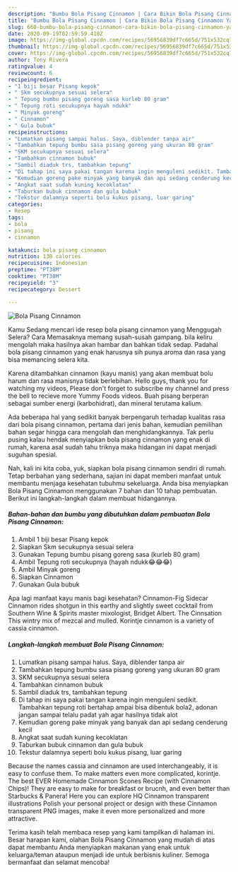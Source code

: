 ```yaml
---
description: "Bumbu Bola Pisang Cinnamon | Cara Bikin Bola Pisang Cinnamon Yang Bikin Ngiler"
title: "Bumbu Bola Pisang Cinnamon | Cara Bikin Bola Pisang Cinnamon Yang Bikin Ngiler"
slug: 660-bumbu-bola-pisang-cinnamon-cara-bikin-bola-pisang-cinnamon-yang-bikin-ngiler
date: 2020-09-19T02:59:59.410Z
image: https://img-global.cpcdn.com/recipes/56956839df7c665d/751x532cq70/bola-pisang-cinnamon-foto-resep-utama.jpg
thumbnail: https://img-global.cpcdn.com/recipes/56956839df7c665d/751x532cq70/bola-pisang-cinnamon-foto-resep-utama.jpg
cover: https://img-global.cpcdn.com/recipes/56956839df7c665d/751x532cq70/bola-pisang-cinnamon-foto-resep-utama.jpg
author: Tony Rivera
ratingvalue: 4
reviewcount: 6
recipeingredient:
- "1 biji besar Pisang kepok"
- " Skm secukupnya sesuai selera"
- " Tepung bumbu pisang goreng sasa kurleb 80 gram"
- " Tepung roti secukupnya hayah ndukk"
- " Minyak goreng"
- " Cinnamon"
- " Gula bubuk"
recipeinstructions:
- "Lumatkan pisang sampai halus. Saya, diblender tanpa air"
- "Tambahkan tepung bumbu sasa pisang goreng yang ukuran 80 gram"
- "SKM secukupnya sesuai selera"
- "Tambahkan cinnamon bubuk"
- "Sambil diaduk trs, tambahkan tepung"
- "Di tahap ini saya pakai tangan karena ingin menguleni sedikit. Tambahkan tepung roti bertahap ampai bisa dibentuk bola2, adonan jangan sampai telalu padat yah agar hasilnya tidak alot"
- "Kemudian goreng pake minyak yang banyak dan api sedang cenderung kecil"
- "Angkat saat sudah kuning kecoklatan"
- "Taburkan bubuk cinnamon dan gula bubuk"
- "Tekstur dalamnya seperti bolu kukus pisang, luar garing"
categories:
- Resep
tags:
- bola
- pisang
- cinnamon

katakunci: bola pisang cinnamon 
nutrition: 130 calories
recipecuisine: Indonesian
preptime: "PT38M"
cooktime: "PT38M"
recipeyield: "3"
recipecategory: Dessert

---
```



![Bola Pisang Cinnamon](https://img-global.cpcdn.com/recipes/56956839df7c665d/751x532cq70/bola-pisang-cinnamon-foto-resep-utama.jpg)

Kamu Sedang mencari ide resep bola pisang cinnamon yang Menggugah Selera? Cara Memasaknya memang susah-susah gampang. bila keliru mengolah maka hasilnya akan hambar dan bahkan tidak sedap. Padahal bola pisang cinnamon yang enak harusnya sih punya aroma dan rasa yang bisa memancing selera kita.

Karena ditambahkan cinnamon (kayu manis) yang akan membuat bolu harum dan rasa manisnya tidak berlebihan. Hello guys, thank you for watching my videos, Please don&#39;t forget to subscribe my channel and press the bell to recieve more Yummy Foods videos. Buah pisang berperan sebagai sumber energi (karbohidrat), dan mineral terutama kalium.

Ada beberapa hal yang sedikit banyak berpengaruh terhadap kualitas rasa dari bola pisang cinnamon, pertama dari jenis bahan, kemudian pemilihan bahan segar hingga cara mengolah dan menghidangkannya. Tak perlu pusing kalau hendak menyiapkan bola pisang cinnamon yang enak di rumah, karena asal sudah tahu triknya maka hidangan ini dapat menjadi suguhan spesial.


Nah, kali ini kita coba, yuk, siapkan bola pisang cinnamon sendiri di rumah. Tetap berbahan yang sederhana, sajian ini dapat memberi manfaat untuk membantu menjaga kesehatan tubuhmu sekeluarga. Anda bisa menyiapkan Bola Pisang Cinnamon menggunakan 7 bahan dan 10 tahap pembuatan. Berikut ini langkah-langkah dalam membuat hidangannya.

<!--inarticleads1-->

##### Bahan-bahan dan bumbu yang dibutuhkan dalam pembuatan Bola Pisang Cinnamon:

1. Ambil 1 biji besar Pisang kepok
1. Siapkan  Skm secukupnya sesuai selera
1. Gunakan  Tepung bumbu pisang goreng sasa (kurleb 80 gram)
1. Ambil  Tepung roti secukupnya (hayah ndukk😂😂😂)
1. Ambil  Minyak goreng
1. Siapkan  Cinnamon
1. Gunakan  Gula bubuk


Apa lagi manfaat kayu manis bagi kesehatan? Cinnamon-Fig Sidecar Cinnamon rides shotgun in this earthy and slightly sweet cocktail from Southern Wine &amp; Spirits master mixologist, Bridget Albert. The Cinnsation This wintry mix of mezcal and mulled. Korintje cinnamon is a variety of cassia cinnamon. 

<!--inarticleads2-->

##### Langkah-langkah membuat Bola Pisang Cinnamon:

1. Lumatkan pisang sampai halus. Saya, diblender tanpa air
1. Tambahkan tepung bumbu sasa pisang goreng yang ukuran 80 gram
1. SKM secukupnya sesuai selera
1. Tambahkan cinnamon bubuk
1. Sambil diaduk trs, tambahkan tepung
1. Di tahap ini saya pakai tangan karena ingin menguleni sedikit. Tambahkan tepung roti bertahap ampai bisa dibentuk bola2, adonan jangan sampai telalu padat yah agar hasilnya tidak alot
1. Kemudian goreng pake minyak yang banyak dan api sedang cenderung kecil
1. Angkat saat sudah kuning kecoklatan
1. Taburkan bubuk cinnamon dan gula bubuk
1. Tekstur dalamnya seperti bolu kukus pisang, luar garing


Because the names cassia and cinnamon are used interchangeably, it is easy to confuse them. To make matters even more complicated, korintje. The best EVER Homemade Cinnamon Scones Recipe (with Cinnamon Chips)! They are easy to make for breakfast or brucnh, and even better than Starbucks &amp; Panera! Here you can explore HQ Cinnamon transparent illustrations Polish your personal project or design with these Cinnamon transparent PNG images, make it even more personalized and more attractive. 

Terima kasih telah membaca resep yang kami tampilkan di halaman ini. Besar harapan kami, olahan Bola Pisang Cinnamon yang mudah di atas dapat membantu Anda menyiapkan makanan yang enak untuk keluarga/teman ataupun menjadi ide untuk berbisnis kuliner. Semoga bermanfaat dan selamat mencoba!
